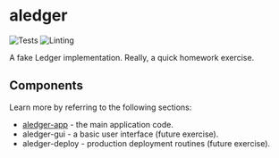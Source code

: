 # aledger

![Tests](https://github.com/ccortezia/aledger/actions/workflows/tests.yml/badge.svg) ![Linting](https://github.com/ccortezia/aledger/actions/workflows/lint.yml/badge.svg)

A fake Ledger implementation. Really, a quick homework exercise.

## Components

Learn more by referring to the following sections:

* [aledger-app](./aledger-app) - the main application code.
* aledger-gui - a basic user interface (future exercise).
* aledger-deploy - production deployment routines (future exercise).
